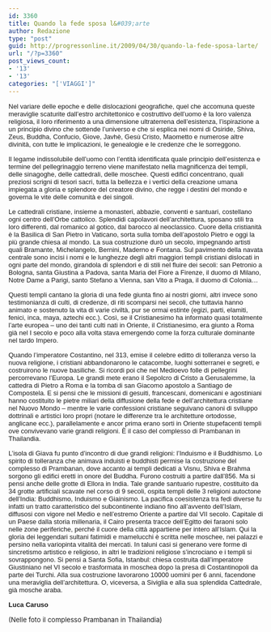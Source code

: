 ```yaml
---
id: 3360
title: Quando la fede sposa l&#039;arte
author: Redazione
type: "post"
guid: http://progressonline.it/2009/04/30/quando-la-fede-sposa-larte/
url: "/?p=3360"
post_views_count:
- '13'
- '13'
categories: "['VIAGGI']"
---
```


<font face="Tahoma, sans-serif"><font size="2">Nel variare delle epoche e delle dislocazioni geografiche, quel che accomuna queste meraviglie scaturite dall’estro architettonico e costruttivo dell’uomo è la loro valenza religiosa, il loro riferimento a una dimensione ultraterrena dell’esistenza, l’ispirazione a un principio divino che sottende l’universo e che si esplica nei nomi di Osiride, Shiva, Zeus, Buddha, Confucio, Giove, Javhè, Gesù Cristo, Maometto e numerose altre divinità, con tutte le implicazioni, le genealogie e le credenze che le sorreggono. </font></font>

<font face="Tahoma, sans-serif"><font size="2">Il legame indissolubile dell’uomo con l’entità identificata quale principio dell’esistenza e termine del pellegrinaggio terreno viene manifestato nella magnificenza dei templi, delle sinagoghe, delle cattedrali, delle moschee. Questi edifici concentrano, quali preziosi scrigni di tesori sacri, tutta la bellezza e i vertici della creazione umana impiegata a gloria e splendore del creatore divino, che regge i destini del mondo e governa le vite delle comunità e dei singoli.</font></font>

<font face="Tahoma, sans-serif"><font size="2">Le cattedrali cristiane, insieme a monasteri, abbazie, conventi e santuari, costellano ogni centro dell’Orbe cattolico. Splendidi capolavori dell’architettura, sposano stili tra loro differenti, dal romanico al gotico, dal barocco al neoclassico. Cuore della cristianità è la Basilica di San Pietro in Vaticano, sorta sulla tomba dell’apostolo Pietro e oggi la più grande chiesa al mondo. La sua costruzione durò un secolo, impegnando artisti quali Bramante, Michelangelo, Bernini, Maderno e Fontana. Sul pavimento della navata centrale sono incisi i nomi e le lunghezze degli altri maggiori templi cristiani dislocati in ogni parte del mondo, girandola di splendori e di stili nel fluire dei secoli: san Petronio a Bologna, santa Giustina a Padova, santa Maria del Fiore a Firenze, il duomo di Milano, Notre Dame a Parigi, santo Stefano a Vienna, san Vito a Praga, il duomo di Colonia…</font></font>

<font face="Tahoma, sans-serif"><font size="2">Questi templi cantano la gloria di una fede giunta fino ai nostri giorni, altri invece sono testimonianza di culti, di credenze, di riti scomparsi nei secoli, che tuttavia hanno animato e sostenuto la vita di varie civiltà, pur se ormai estinte (egizi, parti, elamiti, fenici, inca, maya, aztechi ecc.). Così, se il Cristianesimo ha informato quasi totalmente l’arte europea – uno dei tanti culti nati in Oriente, il Cristianesimo, era giunto a Roma già nel I secolo e poco alla volta stava emergendo come la forza culturale dominante nel tardo Impero. </font></font>

<font face="Tahoma, sans-serif"><font size="2">Quando l’imperatore Costantino, nel 313, emise il celebre editto di tolleranza verso la nuova religione, i cristiani abbandonarono le catacombe, luoghi sotterranei e segreti, e costruirono le nuove basiliche. Si ricordi poi che nel Medioevo folle di pellegrini percorrevano l’Europa. Le grandi mete erano il Sepolcro di Cristo a Gerusalemme, la cattedra di Pietro a Roma e la tomba di san Giacomo apostolo a Santiago de Compostela. E si pensi che le missioni di gesuiti, francescani, domenicani e agostiniani hanno costituito le pietre miliari della diffusione della fede e dell’architettura cristiane nel Nuovo Mondo – mentre le varie confessioni cristiane seguivano canoni di sviluppo dottrinali e artistici loro propri (notare le differenze tra le architetture ortodosse, anglicane ecc.), parallelamente e ancor prima erano sorti in Oriente stupefacenti templi ove convivevano varie grandi religioni. È il caso del complesso di Prambanan in Thailandia. </font></font>

<font face="Tahoma, sans-serif"><font size="2">L’isola di Giava fu punto d’incontro di due grandi religioni: l’Induismo e il Buddhismo. Lo spirito di tolleranza che animava induisti e buddhisti permise la costruzione del complesso di Prambanan, dove accanto ai templi dedicati a Visnu, Shiva e Brahma sorgono gli edifici eretti in onore del Buddha. Furono costruiti a partire dall’856. Ma si pensi anche delle grotte di Ellora in India. Tale grande santuario rupestre, costituito da 34 grotte artificiali scavate nel corso di 9 secoli, ospita templi delle 3 religioni autoctone dell’India: Buddhismo, Induismo e Giainismo. La pacifica coesistenza tra fedi diverse fu infatti un tratto caratteristico del subcontinente indiano fino all’avvento dell’Islam, diffusosi con vigore nel Medio e nell’estremo Oriente a partire dal VII secolo. Capitale di un Paese dalla storia millenaria, il Cairo presenta tracce dell’Egitto dei faraoni solo nelle zone periferiche, perché il cuore della città appartiene per intero all’Islam. Qui la gloria dei leggendari sultani fatimidi e mamelucchi è scritta nelle moschee, nei palazzi e persino nella variopinta vitalità dei mercati. In taluni casi si generano vere forme di sincretismo artistico e religioso, in altri le tradizioni religiose s’incrociano e i templi si sovrappongono. Si pensi a Santa Sofia, Istanbul: chiesa costruita dall’imperatore Giustiniano nel VI secolo e trasformata in moschea dopo la presa di Costantinopoli da parte dei Turchi. Alla sua costruzione lavorarono 10000 uomini per 6 anni, facendone una meraviglia dell’architettura. O, viceversa, a Siviglia e alla sua splendida Cattedrale, già mosche araba.</font></font>

<font face="Tahoma, sans-serif"><font size="2">**Luca Caruso**</font></font>

<font size="2">(Nelle foto il complesso Prambanan in Thailandia)</font>